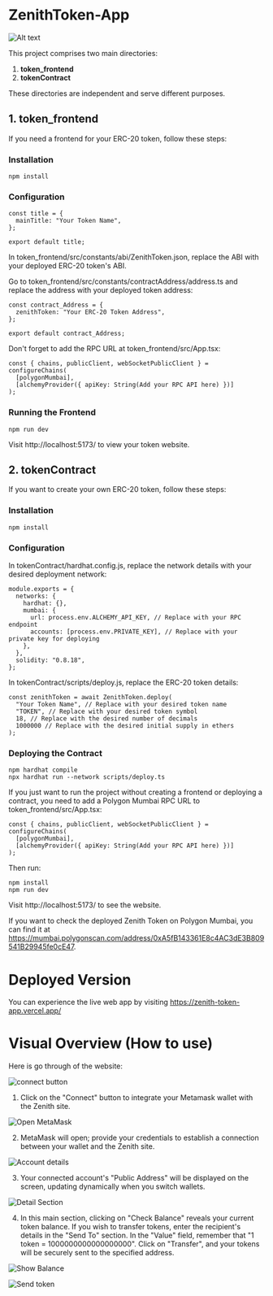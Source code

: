 # ZenithToken-App

![Alt text](zenithtoken.PNG)

This project comprises two main directories:

1. **token_frontend**
2. **tokenContract**

These directories are independent and serve different purposes.

## 1. token_frontend

If you need a frontend for your ERC-20 token, follow these steps:

### Installation

```
npm install
```

### Configuration

```
const title = {
  mainTitle: "Your Token Name",
};

export default title;
```

In token_frontend/src/constants/abi/ZenithToken.json, replace the ABI with your deployed ERC-20 token's ABI.

Go to token_frontend/src/constants/contractAddress/address.ts and replace the address with your deployed token address:

```
const contract_Address = {
  zenithToken: "Your ERC-20 Token Address",
};

export default contract_Address;

```

Don't forget to add the RPC URL at token_frontend/src/App.tsx:

```
const { chains, publicClient, webSocketPublicClient } = configureChains(
  [polygonMumbai],
  [alchemyProvider({ apiKey: String(Add your RPC API here) })]
);

```

### Running the Frontend

```
npm run dev

```

Visit http://localhost:5173/ to view your token website.

## 2. tokenContract

If you want to create your own ERC-20 token, follow these steps:

### Installation

```
npm install

```

### Configuration

In tokenContract/hardhat.config.js, replace the network details with your desired deployment network:

```
module.exports = {
  networks: {
    hardhat: {},
    mumbai: {
      url: process.env.ALCHEMY_API_KEY, // Replace with your RPC endpoint
      accounts: [process.env.PRIVATE_KEY], // Replace with your private key for deploying
    },
  },
  solidity: "0.8.18",
};

```

In tokenContract/scripts/deploy.js, replace the ERC-20 token details:

```
const zenithToken = await ZenithToken.deploy(
  "Your Token Name", // Replace with your desired token name
  "TOKEN", // Replace with your desired token symbol
  18, // Replace with the desired number of decimals
  1000000 // Replace with the desired initial supply in ethers
);

```

### Deploying the Contract

```
npm hardhat compile
npx hardhat run --network scripts/deploy.ts

```

If you just want to run the project without creating a frontend or deploying a contract, you need to add a Polygon Mumbai RPC URL to token_frontend/src/App.tsx:

```
const { chains, publicClient, webSocketPublicClient } = configureChains(
  [polygonMumbai],
  [alchemyProvider({ apiKey: String(Add your RPC API here) })]
);

```

Then run:

```
npm install
npm run dev

```

Visit http://localhost:5173/ to see the website.

If you want to check the deployed Zenith Token on Polygon Mumbai, you can find it at https://mumbai.polygonscan.com/address/0xA5fB143361E8c4AC3dE3B809541B29945fe0cE47.

# Deployed Version

You can experience the live web app by visiting https://zenith-token-app.vercel.app/

# Visual Overview (How to use)

Here is go through of the website:

![connect button](<connect button.PNG>)

1. Click on the "Connect" button to integrate your Metamask wallet with the Zenith site.

![Open MetaMask](<button to metamask.PNG>)

2. MetaMask will open; provide your credentials to establish a connection between your wallet and the Zenith site.

![Account details](<metamask detail.PNG>)

3. Your connected account's "Public Address" will be displayed on the screen, updating dynamically when you switch wallets.

![Detail Section](<detail section.PNG>)

4. In this main section, clicking on "Check Balance" reveals your current token balance. If you wish to transfer tokens, enter the recipient's details in the "Send To" section. In the "Value" field, remember that "1 token = 1000000000000000000". Click on "Transfer", and your tokens will be securely sent to the specified address.

![Show Balance](<show balance.PNG>)

![Send token](<send token.PNG>)
